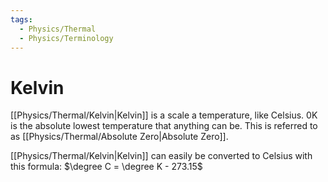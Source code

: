 ```yaml
---
tags:
  - Physics/Thermal
  - Physics/Terminology
---
```

# Kelvin
[[Physics/Thermal/Kelvin|Kelvin]] is a scale a temperature, like Celsius. 0K is the absolute lowest temperature that anything can be. This is referred to as [[Physics/Thermal/Absolute Zero|Absolute Zero]].

[[Physics/Thermal/Kelvin|Kelvin]] can easily be converted to Celsius with this formula:
$\degree C = \degree K - 273.15$
